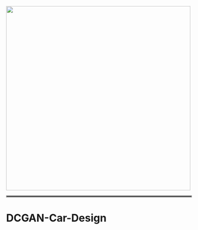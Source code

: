 <img src="https://github.com/amousavi9/DCGAN-Car-Design/blob/main/results/generated-images-epoch-109.png" width="500" height="500"/>
<hr style="border:2px solid gray">

# DCGAN-Car-Design
